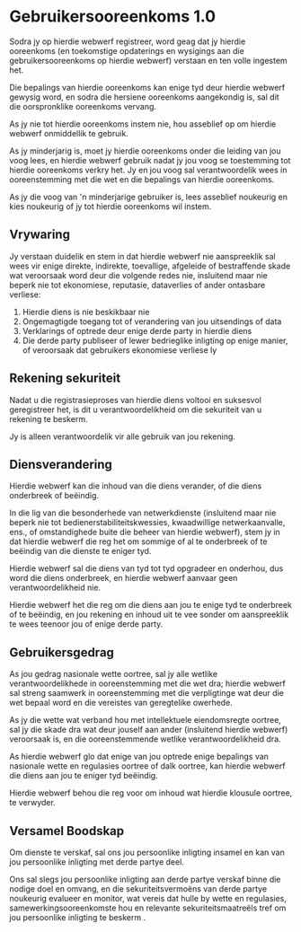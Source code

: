 # Gebruikersooreenkoms 1.0

Sodra jy op hierdie webwerf registreer, word geag dat jy hierdie ooreenkoms (en toekomstige opdaterings en wysigings aan die gebruikersooreenkoms op hierdie webwerf) verstaan ​​en ten volle ingestem het.

Die bepalings van hierdie ooreenkoms kan enige tyd deur hierdie webwerf gewysig word, en sodra die hersiene ooreenkoms aangekondig is, sal dit die oorspronklike ooreenkoms vervang.

As jy nie tot hierdie ooreenkoms instem nie, hou asseblief op om hierdie webwerf onmiddellik te gebruik.

As jy minderjarig is, moet jy hierdie ooreenkoms onder die leiding van jou voog lees, en hierdie webwerf gebruik nadat jy jou voog se toestemming tot hierdie ooreenkoms verkry het. Jy en jou voog sal verantwoordelik wees in ooreenstemming met die wet en die bepalings van hierdie ooreenkoms.

As jy die voog van 'n minderjarige gebruiker is, lees asseblief noukeurig en kies noukeurig of jy tot hierdie ooreenkoms wil instem.

## Vrywaring

Jy verstaan ​​duidelik en stem in dat hierdie webwerf nie aanspreeklik sal wees vir enige direkte, indirekte, toevallige, afgeleide of bestraffende skade wat veroorsaak word deur die volgende redes nie, insluitend maar nie beperk nie tot ekonomiese, reputasie, dataverlies of ander ontasbare verliese:

1. Hierdie diens is nie beskikbaar nie
1. Ongemagtigde toegang tot of verandering van jou uitsendings of data
1. Verklarings of optrede deur enige derde party in hierdie diens
1. Die derde party publiseer of lewer bedrieglike inligting op enige manier, of veroorsaak dat gebruikers ekonomiese verliese ly

## Rekening sekuriteit

Nadat u die registrasieproses van hierdie diens voltooi en suksesvol geregistreer het, is dit u verantwoordelikheid om die sekuriteit van u rekening te beskerm.

Jy is alleen verantwoordelik vir alle gebruik van jou rekening.

## Diensverandering

Hierdie webwerf kan die inhoud van die diens verander, of die diens onderbreek of beëindig.

In die lig van die besonderhede van netwerkdienste (insluitend maar nie beperk nie tot bedienerstabiliteitskwessies, kwaadwillige netwerkaanvalle, ens., of omstandighede buite die beheer van hierdie webwerf), stem jy in dat hierdie webwerf die reg het om sommige of al te onderbreek of te beëindig van die dienste te eniger tyd.

Hierdie webwerf sal die diens van tyd tot tyd opgradeer en onderhou, dus word die diens onderbreek, en hierdie webwerf aanvaar geen verantwoordelikheid nie.

Hierdie webwerf het die reg om die diens aan jou te enige tyd te onderbreek of te beëindig, en jou rekening en inhoud uit te vee sonder om aanspreeklik te wees teenoor jou of enige derde party.

## Gebruikersgedrag

As jou gedrag nasionale wette oortree, sal jy alle wetlike verantwoordelikhede in ooreenstemming met die wet dra; hierdie webwerf sal streng saamwerk in ooreenstemming met die verpligtinge wat deur die wet bepaal word en die vereistes van geregtelike owerhede.

As jy die wette wat verband hou met intellektuele eiendomsregte oortree, sal jy die skade dra wat deur jouself aan ander (insluitend hierdie webwerf) veroorsaak is, en die ooreenstemmende wetlike verantwoordelikheid dra.

As hierdie webwerf glo dat enige van jou optrede enige bepalings van nasionale wette en regulasies oortree of dalk oortree, kan hierdie webwerf die diens aan jou te eniger tyd beëindig.

Hierdie webwerf behou die reg voor om inhoud wat hierdie klousule oortree, te verwyder.

## Versamel Boodskap

Om dienste te verskaf, sal ons jou persoonlike inligting insamel en kan van jou persoonlike inligting met derde partye deel.

Ons sal slegs jou persoonlike inligting aan derde partye verskaf binne die nodige doel en omvang, en die sekuriteitsvermoëns van derde partye noukeurig evalueer en monitor, wat vereis dat hulle by wette en regulasies, samewerkingsooreenkomste hou en relevante sekuriteitsmaatreëls tref om jou persoonlike inligting te beskerm .
